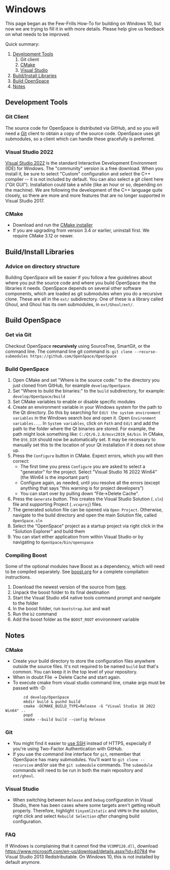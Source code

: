 # Windows
This page began as the Few-Frills How-To for building on Windows 10, but now we are trying to fill it in with more details.  Please help give us feedback on what needs to be improved.

Quick summary:
1. [Development Tools](#tools)
   1. Git client
   1. [CMake](#cmake)
   1. [Visual Studio](#visual-studio-2022)
1. [Build/Install Libraries](#buildinstall-libraries)
1. [Build OpenSpace](#build-openspace)
1. [Notes](#notes)

## Development Tools
### Git Client
The source code for OpenSpace is distributed via GitHub, and so you will need a [Git](https://github.com/OpenSpace/OpenSpace/wiki/Git) client to obtain a copy of the source code.  OpenSpace uses git submodules, so a client which can handle these gracefully is preferred.

### Visual Studio 2022
[Visual Studio 2022](http://www.visualstudio.com) is the standard Interactive Development Environment (IDE) for Windows.  The "community" version is a free download.  When you install it, be sure to select "Custom" configuration and select the C++ compiler -- it is not included by default.  You can also select a git client here ("Git GUI").  Installation could take a while (like an hour or so, depending on the machine).  We are following the development of the C++ language quite closely, so there are more and more features that are no longer supported in Visual Studio 2017.

### CMake
- Download and run the [CMake installer](https://cmake.org/download/)
- If you are upgrading from version 3.4 or earlier, uninstall first.  We require CMake 3.12 or newer.

## Build/Install Libraries
### Advice on directory structure
Building OpenSpace will be easier if you follow a few guidelines about where you put the source code and where you build OpenSpace the the libraries it needs.
OpenSpace depends on several other software components, which are loaded as git submodules when you do a recursive clone.  These are all in the `ext/` subdirectory.   One of these is a library called Ghoul, and Ghoul has its own submodules, in `ext/Ghoul/ext/`.

## Build OpenSpace
### Get via Git
Checkout OpenSpace **recursively** using SourceTree, SmartGit, or the command line.  The command line git command is:
    `git clone --recurse-submodules https://github.com/OpenSpace/OpenSpace`

### Build OpenSpace
1. Open CMake and set "Where is the source code:" to the directory you just cloned from GitHub, for example `develop/OpenSpace`.
1. Set "Where to build the binaries:" to the `build` subdirectory, for example: `develop/OpenSpace/build`
1. Set CMake variables to enable or disable specific modules
1. Create an environment variable in your Windows system for the path to the Qt directory. Do this by searching for `Edit the system environment variables` in the Windows search box and open it. Open `Environment variables...`. In `System variables`, click on `Path` and `Edit` and add the path to the folder where the Qt binaries are stored. For example, the path might look something like: `C:/Qt/6.2.0/msvc2019_64/bin`. In CMake, the `Qt6_DIR` should now be automatically set. It may be necessary to manually set this to the location of your Qt installation if it does not show up.
1. Press the `Configure` button in CMake.  Expect errors, which you will then correct:
    - The first time you press `Configure` you are asked to select a "generator" for the project.  Select "Visual Studio 16 2022 Win64" (the Win64 is the important part)
    - Configure again, as needed, until you resolve all the errors (except anything that says "this warning is for project developers")
    - You can start over by pulling down "File->Delete Cache".
1. Press the `Generate` button.  This creates the Visual Studio Solution (`.sln`) file and supporting Project (`.vcxproj`) files.  
1. The generated solution file can be opened via `Open Project`.  Otherwise, navigate to the build directory and open the main Solution file, called `OpenSpace.sln`
1. Select the "OpenSpace" project as a startup project via right click in the "Solution Explorer" and build them
1. You can start either application from within Visual Studio or by navigating to `OpenSpace/bin/openspace`

### Compiling Boost
Some of the optional modules have Boost as a dependency, which will need to be compiled separately. See [boost.org](https://www.boost.org) for a complete compilation instructions.
1. Download the newest version of the source from [here](https://www.boost.org/users/download/).
1. Unpack the boost folder to its final destination
1. Start the Visual Studio x64 native tools command prompt and navigate to the folder
1. In the boost folder, run `bootstrap.bat` and wait
1. Run the `b2` command
1. Add the boost folder as the `BOOST_ROOT` environment variable

## Notes
### CMake
- Create your build directory to store the configuration files anywhere outside the source files.  It's not required to be named `build` but that's common. You can keep it in the top level of your repository.
- When in doubt File -> Delete Cache and start again.
- To execute cmake from visual studio command line, cmake args must be passed with -D<cmake flag>:
```
        cd develop/OpenSpace
        mkdir build & pushd build
        cmake -DCMAKE_BUILD_TYPE=Release -G "Visual Studio 16 2022 Win64" ..
        popd
        cmake --build build --config Release
```

### Git
- You might find it easier to [use SSH](https://help.github.com/articles/generating-an-ssh-key/) instead of HTTPS, especially if you're using Two-Factor Authentication with GitHub.
- If you use the command line interface for `git`, remember that OpenSpace has many submodules.  You'll want to `git clone --recursive` and/or use the `git submodule` commands. The `submodule` commands will need to be run in both the main repository and `ext/ghoul`.

### Visual Studio
- When switching between `Release` and `Debug` configuration in Visual Studio, there has been cases where some targets aren't getting rebuilt properly. Therefore, highlight `tinyxml2static` and `VRPN` in the solution, right click and select `Rebuild Selection` _after_ changing build configuration.

### FAQ
If Windows is complaining that it cannot find the `VCOMP120.dll`, download https://www.microsoft.com/en-us/download/details.aspx?id=40784 the Visual Studio 2013 Redistributable.  On Windows 10, this is not installed by default anymore.
